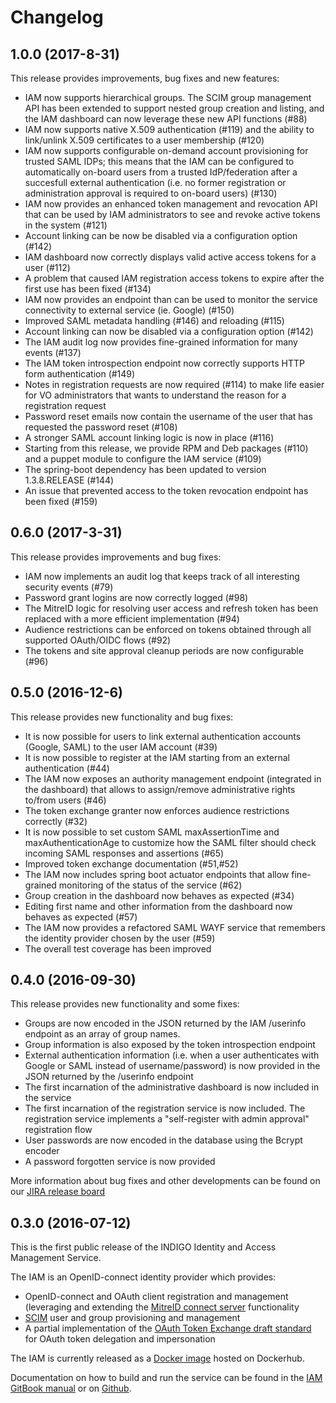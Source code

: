 # Changelog

## 1.0.0 (2017-8-31)

This release provides improvements, bug fixes and new features:

- IAM now supports hierarchical groups. The SCIM group management API has been
  extended to support nested group creation and listing, and the IAM dashboard
  can now leverage these new API functions (#88)
- IAM now supports native X.509 authentication (#119) and the ability to
  link/unlink X.509 certificates to a user membership (#120)
- IAM now supports configurable on-demand account provisioning for trusted SAML
  IDPs; this means that the IAM can be configured to automatically on-board
  users from a trusted IdP/federation after a succesfull external
  authentication (i.e. no former registration or administration approval is
  required to on-board users) (#130)
- IAM now provides an enhanced token management and revocation API that can be
  used by IAM administrators to see and revoke active tokens in the system (#121)
- Account linking can be now be disabled via a configuration option (#142)
- IAM dashboard now correctly displays valid active access tokens for a user
  (#112) 
- A problem that caused IAM registration access tokens to expire after the
  first use has been fixed (#134)
- IAM now provides an endpoint than can be used to monitor the service
  connectivity to external service (ie. Google) (#150)
- Improved SAML metadata handling (#146) and reloading (#115)
- Account linking can now be disabled via a configuration option (#142)
- The IAM audit log now provides fine-grained information for many events
  (#137)
- The IAM token introspection endpoint now correctly supports HTTP form
  authentication (#149)
- Notes in registration requests are now required (#114) to make life easier
  for VO administrators that wants to understand the reason for a registration
  request
- Password reset emails now contain the username of the user that has requested
  the password reset (#108)
- A stronger SAML account linking logic is now in place (#116)
- Starting from this release, we provide RPM and Deb packages (#110) and a
  puppet module to configure the IAM service (#109)
- The spring-boot dependency has been updated to version 1.3.8.RELEASE (#144)
- An issue that prevented access to the token revocation endpoint has been
  fixed (#159)

## 0.6.0 (2017-3-31)

This release provides improvements and bug fixes:

- IAM now implements an audit log that keeps track of all interesting security
  events (#79)
- Password grant logins are now correctly logged (#98)
- The MitreID logic for resolving user access and refresh token has been
  replaced with a more efficient implementation (#94)
- Audience restrictions can be enforced on tokens obtained through all
  supported OAuth/OIDC flows (#92)
- The tokens and site approval cleanup periods are now configurable (#96)

## 0.5.0 (2016-12-6)

This release provides new functionality and bug fixes:

- It is now possible for users to link external authentication accounts
  (Google, SAML) to the user IAM account (#39)
- It is now possible to register at the IAM starting from an external
  authentication (#44)
- The IAM now exposes an authority management endpoint (integrated in the
  dashboard) that allows to assign/remove administrative rights to/from users
  (#46)
- The token exchange granter now enforces audience restrictions correctly (#32)
- It is now possible to set custom SAML maxAssertionTime and
  maxAuthenticationAge to customize how the SAML filter should check incoming
  SAML responses and assertions (#65)
- Improved token exchange documentation (#51,#52)
- The IAM now includes spring boot actuator endpoints that allow fine-grained
  monitoring of the status of the service (#62)
- Group creation in the dashboard now behaves as expected (#34)
- Editing first name and other information from the dashboard now behaves as
  expected (#57)
- The IAM now provides a refactored SAML WAYF service that remembers the identity
  provider chosen by the user (#59)
- The overall test coverage has been improved

## 0.4.0 (2016-09-30)

This release provides new functionality and some fixes:

- Groups are now encoded in the JSON returned by the IAM /userinfo
  endpoint as an array of group names.
- Group information is also exposed by the token introspection endpoint
- External authentication information (i.e. when a user authenticates with
  Google or SAML instead of username/password) is now provided in the JSON
  returned by the /userinfo endpoint
- The first incarnation of the administrative dashboard is now included in the
  service 
- The first incarnation of the registration service is now included. The
  registration service implements a "self-register with admin approval"
  registration flow 
- User passwords are now encoded in the database using the Bcrypt encoder
- A password forgotten service is now provided

More information about bug fixes and other developments can be found on
our [JIRA release board][jira-v0.4.0]

## 0.3.0 (2016-07-12)

This is the first public release of the INDIGO Identity and Access Management
Service.

The IAM is an OpenID-connect identity provider which provides:

- OpenID-connect and OAuth client registration and management (leveraging and
  extending the [MitreID connect server][mitre] functionality
- [SCIM][scim] user and group provisioning and management
- A partial implementation of the [OAuth Token Exchange draft
  standard][token-exchange] for OAuth token delegation and impersonation

The IAM is currently released as a [Docker image][iam-image] hosted on
Dockerhub.

Documentation on how to build and run the service can be found in the [IAM
GitBook manual][gitbook-manual] or on [Github][github-doc].

[iam-image]: https://hub.docker.com/r/indigodatacloud/iam-login-service
[mitre]: https://github.com/mitreid-connect/OpenID-Connect-Java-Spring-Server
[scim]: http://www.simplecloud.info
[token-exchange]: https://tools.ietf.org/html/draft-ietf-oauth-token-exchange-05
[gitbook-manual]: https://www.gitbook.com/book/andreaceccanti/iam/details
[github-doc]: https://github.com/indigo-iam/iam/blob/master/SUMMARY.md
[jira-v0.4.0]: https://issues.infn.it/jira/browse/INDIAM/fixforversion/13811 
